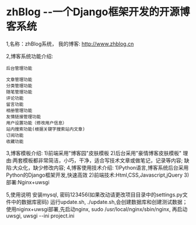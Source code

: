 # zhBlog --一个Django框架开发的开源博客系统

1,名称：zhBlog系统， 我的博客: http://www.zhblog.cn

2,博客系统功能介绍:
	
	后台管理功能
	
    文章管理功能
    分类管理功能
	随笔管理功能
	评论功能
	留言功能
	相册管理功能
	友情链接管理功能
	用户设置功能（修改用户信息）
    站内搜索功能(根据关键字搜索站内文章)
	订阅功能
	收藏功能

3,博客模板介绍:
	1)前端采用"博客园"皮肤模板
	2)后台采用"豪情博客皮肤模板"
	理由:两套模板都非常简洁，小巧，干净，适合写技术文章或做笔记，记录等内容;
	缺陷:大众化，缺少修改内容;
4,博客使用技术介绍:
	1)Python语言,博客系统后台采用Python的Django框架开发,快速高效
	2)前端技术:Html,CSS,Javascript,jQuery
	3)部署:Nginx+uwsgi
	
5,使用说明
	安装mysql, 密码123456(如果改动请更改项目目录中的settings.py文件中的数据库密码)
	运行update.sh, ./update.sh,会创建数据库和创建测试数据；
	使用niginx+uwsgi部署,先启动nginx, sudo /usr/local/nginx/sbin/nginx, 再启动uwsgi, uwsgi --ini project.ini
	



